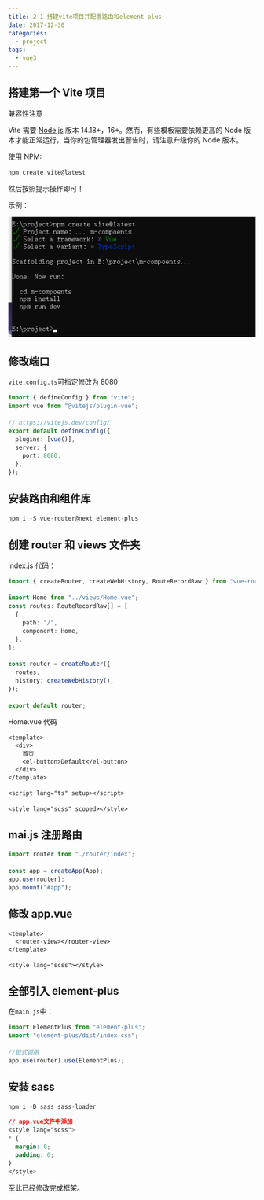 ```yaml
---
title: 2-1 搭建vite项目并配置路由和element-plus
date: 2017-12-30
categories:
  - project
tags:
  - vue3
---
```


## 搭建第一个 Vite 项目

兼容性注意

Vite 需要 [Node.js](https://nodejs.org/en/) 版本 14.18+，16+。然而，有些模板需要依赖更高的 Node 版本才能正常运行，当你的包管理器发出警告时，请注意升级你的 Node 版本。

使用 NPM:

```javascript
npm create vite@latest
```

然后按照提示操作即可！

示例：

![](./img/bg1.png)

## 修改端口

`vite.config.ts`可指定修改为 8080

```typescript
import { defineConfig } from "vite";
import vue from "@vitejs/plugin-vue";

// https://vitejs.dev/config/
export default defineConfig({
  plugins: [vue()],
  server: {
    port: 8080,
  },
});
```

## 安装路由和组件库

```javascript
npm i -S vue-router@next element-plus
```

## 创建 router 和 views 文件夹

index.js 代码：

```typescript
import { createRouter, createWebHistory, RouteRecordRaw } from "vue-router";

import Home from "../views/Home.vue";
const routes: RouteRecordRaw[] = [
  {
    path: "/",
    component: Home,
  },
];

const router = createRouter({
  routes,
  history: createWebHistory(),
});

export default router;
```

Home.vue 代码

```vue
<template>
  <div>
    首页
    <el-button>Default</el-button>
  </div>
</template>

<script lang="ts" setup></script>

<style lang="scss" scoped></style>
```

## mai.js 注册路由

```javascript
import router from "./router/index";

const app = createApp(App);
app.use(router);
app.mount("#app");
```

## 修改 app.vue

```vue
<template>
  <router-view></router-view>
</template>

<style lang="scss"></style>
```

## 全部引入 element-plus

在`main.js`中：

```javascript
import ElementPlus from "element-plus";
import "element-plus/dist/index.css";

//链式调用
app.use(router).use(ElementPlus);
```

## 安装 sass

```javascript
npm i -D sass sass-loader
```

```css
// app.vue文件中添加
<style lang="scss">
* {
  margin: 0;
  padding: 0;
}
</style>
```

至此已经修改完成框架。

